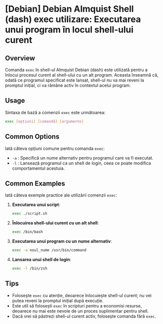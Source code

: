 # [Debian] Debian Almquist Shell (dash) exec utilizare: Executarea unui program în locul shell-ului curent

## Overview
Comanda `exec` în shell-ul Almquist Debian (dash) este utilizată pentru a înlocui procesul curent al shell-ului cu un alt program. Aceasta înseamnă că, odată ce programul specificat este lansat, shell-ul nu va mai reveni la promptul inițial, ci va rămâne activ în contextul acelui program.

## Usage
Sintaxa de bază a comenzii `exec` este următoarea:

```sh
exec [opțiuni] [comandă] [argumente]
```

## Common Options
Iată câteva opțiuni comune pentru comanda `exec`:

- `-a` : Specifică un nume alternativ pentru programul care va fi executat.
- `-l` : Lansează programul ca un shell de login, ceea ce poate modifica comportamentul acestuia.

## Common Examples
Iată câteva exemple practice ale utilizării comenzii `exec`:

1. **Executarea unui script**:
   ```sh
   exec ./script.sh
   ```

2. **Înlocuirea shell-ului curent cu un alt shell**:
   ```sh
   exec /bin/bash
   ```

3. **Executarea unui program cu un nume alternativ**:
   ```sh
   exec -a noul_nume /usr/bin/command
   ```

4. **Lansarea unui shell de login**:
   ```sh
   exec -l /bin/zsh
   ```

## Tips
- Folosește `exec` cu atenție, deoarece înlocuiește shell-ul curent; nu vei putea reveni la promptul inițial după execuție.
- Este util să folosești `exec` în scripturi pentru a economisi resurse, deoarece nu mai este nevoie de un proces suplimentar pentru shell.
- Dacă vrei să păstrezi shell-ul curent activ, folosește comanda fără `exec`.